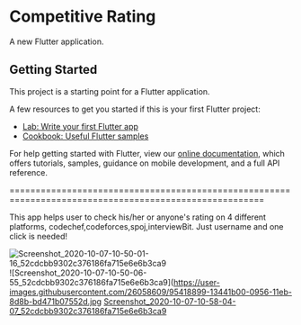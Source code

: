 # Competitive Rating

A new Flutter application.

## Getting Started

This project is a starting point for a Flutter application.

A few resources to get you started if this is your first Flutter project:

- [Lab: Write your first Flutter app](https://flutter.dev/docs/get-started/codelab)
- [Cookbook: Useful Flutter samples](https://flutter.dev/docs/cookbook)

For help getting started with Flutter, view our
[online documentation](https://flutter.dev/docs), which offers tutorials,
samples, guidance on mobile development, and a full API reference.

=======================================================================================================

This app helps user to check his/her or anyone's rating on 4 different platforms, codechef,codeforces,spoj,interviewBit.
Just username and one click is needed!


![Screenshot_2020-10-07-10-50-01-16_52cdcbb9302c376186fa715e6e6b3ca9](https://user-images.githubusercontent.com/26058609/95418881-09bab300-0956-11eb-9f8c-46cad84813cb.jpg)  ![Screenshot_2020-10-07-10-50-06-55_52cdcbb9302c376186fa715e6e6b3ca9](https://user-images.githubusercontent.com/26058609/95418899-13441b00-0956-11eb-8d8b-bd471b07552d.jpg [Screenshot_2020-10-07-10-58-04-07_52cdcbb9302c376186fa715e6e6b3ca9](https://user-images.githubusercontent.com/26058609/95418914-1f2fdd00-0956-11eb-80ae-22d216434f58.jpg)



